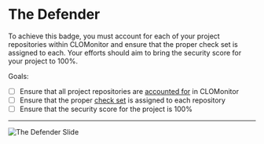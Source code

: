 # The Defender

To achieve this badge, you must account for each of your project repositories within CLOMonitor and ensure that the proper check set is assigned to each. Your efforts should aim to bring the security score for your project to 100%.

Goals:

- [ ] Ensure that all project repositories are [accounted for](https://github.com/cncf/clomonitor/blob/main/data/cncf.yaml) in CLOMonitor
- [ ] Ensure that the proper [check set](https://clomonitor.io/docs/topics/checks/) is assigned to each repository
- [ ] Ensure that the security score for the project is 100%

-----

![The Defender Slide](images/defender_slide.png)
